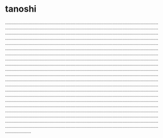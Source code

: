 # tanoshi
.................................................................................................................................................................................................................................................................................................................................................................................................................................................................................................................................................................................................................................................................................................................................................................................................................................................................................................................................................................................................................................................................................................................................................................................................................................................................................................................................................................................................................................................................................................................................................................................................................................................................................................................................................................................................................................................................................................................................................................................................................................................................................................................................................................................................................................................................................................................................................................................................................................................................................................................................................................................................................................................................................................................................